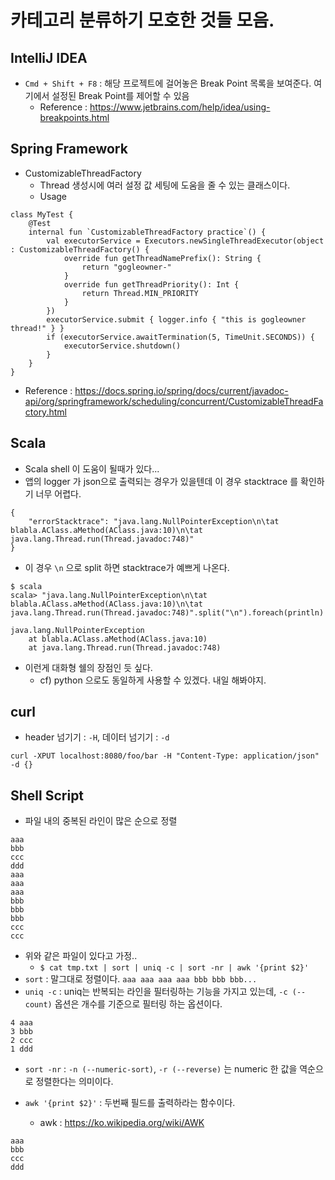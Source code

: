 # 카테고리 분류하기 모호한 것들 모음.

## IntelliJ IDEA
- `Cmd + Shift + F8` : 해당 프로젝트에 걸어놓은 Break Point 목록을 보여준다. 여기에서 설정된 Break Point를 제어할 수 있음
  - Reference : https://www.jetbrains.com/help/idea/using-breakpoints.html

## Spring Framework
- CustomizableThreadFactory
  - Thread 생성시에  여러 설정 값 세팅에 도움을 줄 수 있는 클래스이다.
  - Usage

```
class MyTest {
    @Test
    internal fun `CustomizableThreadFactory practice`() {
        val executorService = Executors.newSingleThreadExecutor(object : CustomizableThreadFactory() {
            override fun getThreadNamePrefix(): String {
                return "gogleowner-"
            }
            override fun getThreadPriority(): Int {
                return Thread.MIN_PRIORITY
            }
        })
        executorService.submit { logger.info { "this is gogleowner thread!" } }
        if (executorService.awaitTermination(5, TimeUnit.SECONDS)) {
            executorService.shutdown()
        }
    }
}
```

  - Reference : https://docs.spring.io/spring/docs/current/javadoc-api/org/springframework/scheduling/concurrent/CustomizableThreadFactory.html

## Scala
- Scala shell 이 도움이 될때가 있다...
- 앱의 logger 가 json으로 출력되는 경우가 있을텐데 이 경우 stacktrace 를 확인하기 너무 어렵다.

```
{
    "errorStacktrace": "java.lang.NullPointerException\n\tat blabla.AClass.aMethod(AClass.java:10)\n\tat java.lang.Thread.run(Thread.javadoc:748)"
}
```

- 이 경우 `\n` 으로 split 하면 stacktrace가 예쁘게 나온다.

```
$ scala
scala> "java.lang.NullPointerException\n\tat blabla.AClass.aMethod(AClass.java:10)\n\tat java.lang.Thread.run(Thread.javadoc:748)".split("\n").foreach(println)

java.lang.NullPointerException
    at blabla.AClass.aMethod(AClass.java:10)
    at java.lang.Thread.run(Thread.javadoc:748)
```

- 이런게 대화형 쉘의 장점인 듯 싶다.
  - cf) python 으로도 동일하게 사용할 수 있겠다. 내일 해봐야지.

## curl
- header 넘기기 : `-H`, 데이터 넘기기 : `-d`

```
curl -XPUT localhost:8080/foo/bar -H "Content-Type: application/json" -d {}
```

## Shell Script
- 파일 내의 중복된 라인이 많은 순으로 정렬

```
aaa
bbb
ccc
ddd
aaa
aaa
aaa
bbb
bbb
bbb
ccc
ccc
```

- 위와 같은 파일이 있다고 가정..
    - `$ cat tmp.txt | sort | uniq -c | sort -nr | awk '{print $2}'`
- `sort` : 말그대로 정렬이다. `aaa aaa aaa aaa bbb bbb bbb...`
- `uniq -c` : uniq는 반복되는 라인을 필터링하는 기능을 가지고 있는데, `-c (--count)` 옵션은 개수를 기준으로 필터링 하는 옵션이다.

```
4 aaa
3 bbb
2 ccc
1 ddd
```

- `sort -nr` : `-n (--numeric-sort)`, `-r (--reverse)` 는 numeric 한 값을 역순으로 정렬한다는 의미이다.

- `awk '{print $2}'` : 두번째 필드를 출력하라는 함수이다.
    - awk : https://ko.wikipedia.org/wiki/AWK

```
aaa
bbb
ccc
ddd
```
